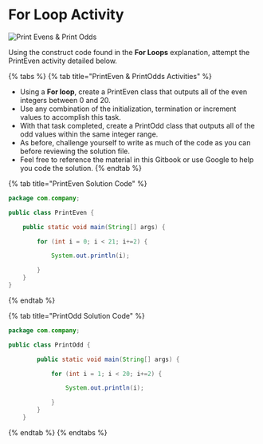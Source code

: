 # For Loop Activity

![Print Evens &amp; Print Odds](../../../.gitbook/assets/image%20%2851%29.png)

Using the construct code found in the **For Loops** explanation, attempt the PrintEven activity detailed below.

{% tabs %}
{% tab title="PrintEven & PrintOdds Activities" %}
* Using a **For loop**, create a PrintEven class that outputs all of the even integers between 0 and 20.
* Use any combination of the initialization, termination or increment values to accomplish this task. 
* With that task completed, create a PrintOdd class that outputs all of the odd values within the same integer range. 
* As before, challenge yourself to write as much of the code as you can before reviewing the solution file. 
* Feel free to reference the material in this Gitbook or use Google to help you code the solution. 
{% endtab %}

{% tab title="PrintEven Solution Code" %}
```java
package com.company;

public class PrintEven {

    public static void main(String[] args) {

        for (int i = 0; i < 21; i+=2) {

            System.out.println(i);

        }
    }
}
```
{% endtab %}

{% tab title="PrintOdd Solution Code" %}
```java
package com.company;

public class PrintOdd {

        public static void main(String[] args) {

            for (int i = 1; i < 20; i+=2) {

                System.out.println(i);

            }
        }
    }
```
{% endtab %}
{% endtabs %}

